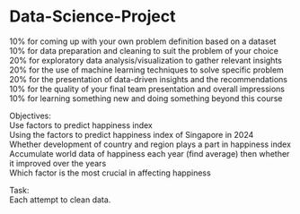 # Data-Science-Project

10% for coming up with your own problem definition based on a dataset<br>
10% for data preparation and cleaning to suit the problem of your choice<br>
20% for exploratory data analysis/visualization to gather relevant insights<br>
20% for the use of machine learning techniques to solve specific problem<br>
20% for the presentation of data-driven insights and the recommendations<br>
10% for the quality of your final team presentation and overall impressions<br>
10% for learning something new and doing something beyond this course<br>

Objectives:<br>
Use factors to predict happiness index<br>
Using the factors to predict happiness index of Singapore in 2024<br>
Whether development of country and region plays a part in happiness index<br>
Accumulate world data of happiness each year (find average) then whether it improved over the years<br>
Which factor is the most crucial in affecting happiness<br>

Task:<br>
Each attempt to clean data.
